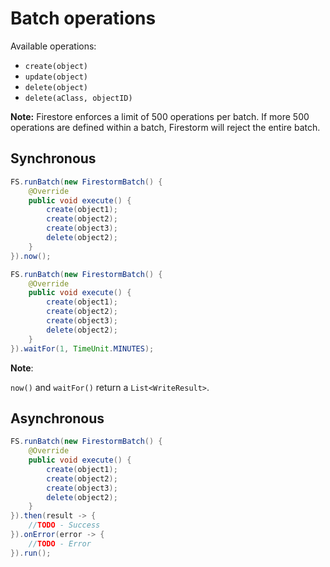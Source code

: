 # Batch operations

Available operations:

* ``create(object)``
* ``update(object)``
* ``delete(object)``
* ``delete(aClass, objectID)``

**Note:** Firestore enforces a limit of 500 operations per batch.
If more 500 operations are defined within a batch, Firestorm will reject the entire batch.

## Synchronous

```java
FS.runBatch(new FirestormBatch() {
    @Override
    public void execute() {
        create(object1);
        create(object2);
        create(object3);
        delete(object2);
    }
}).now();
```

```java
FS.runBatch(new FirestormBatch() {
    @Override
    public void execute() {
        create(object1);
        create(object2);
        create(object3);
        delete(object2);
    }
}).waitFor(1, TimeUnit.MINUTES);
```

**Note**:

``now()`` and ``waitFor()`` return a ``List<WriteResult>``.

## Asynchronous

```java
FS.runBatch(new FirestormBatch() {
    @Override
    public void execute() {
        create(object1);
        create(object2);
        create(object3);
        delete(object2);
    }
}).then(result -> {
    //TODO - Success
}).onError(error -> {
    //TODO - Error
}).run();
```